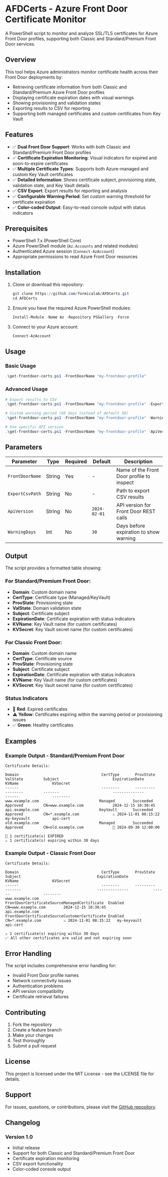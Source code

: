 # AFDCerts - Azure Front Door Certificate Monitor

A PowerShell script to monitor and analyze SSL/TLS certificates for Azure Front Door profiles, supporting both Classic and Standard/Premium Front Door services.

## Overview

This tool helps Azure administrators monitor certificate health across their Front Door deployments by:
- Retrieving certificate information from both Classic and Standard/Premium Azure Front Door profiles
- Displaying certificate expiration dates with visual warnings
- Showing provisioning and validation states
- Exporting results to CSV for reporting
- Supporting both managed certificates and custom certificates from Key Vault

## Features

- ✅ **Dual Front Door Support**: Works with both Classic and Standard/Premium Front Door profiles
- ✅ **Certificate Expiration Monitoring**: Visual indicators for expired and soon-to-expire certificates
- ✅ **Multiple Certificate Types**: Supports both Azure-managed and custom Key Vault certificates
- ✅ **Detailed Information**: Shows certificate subject, provisioning state, validation state, and Key Vault details
- ✅ **CSV Export**: Export results for reporting and analysis
- ✅ **Configurable Warning Period**: Set custom warning threshold for certificate expiration
- ✅ **Color-coded Output**: Easy-to-read console output with status indicators

## Prerequisites

- PowerShell 7.x (PowerShell Core)
- Azure PowerShell module (`Az.Accounts` and related modules)
- Authenticated Azure session (`Connect-AzAccount`)
- Appropriate permissions to read Azure Front Door resources

## Installation

1. Clone or download this repository:
   ```powershell
   git clone https://github.com/formicalab/AFDCerts.git
   cd AFDCerts
   ```

2. Ensure you have the required Azure PowerShell modules:
   ```powershell
   Install-Module -Name Az -Repository PSGallery -Force
   ```

3. Connect to your Azure account:
   ```powershell
   Connect-AzAccount
   ```

## Usage

### Basic Usage

```powershell
.\get-frontdoor-certs.ps1 -FrontDoorName "my-frontdoor-profile"
```

### Advanced Usage

```powershell
# Export results to CSV
.\get-frontdoor-certs.ps1 -FrontDoorName "my-frontdoor-profile" -ExportCsvPath "C:\Reports\certificates.csv"

# Custom warning period (60 days instead of default 30)
.\get-frontdoor-certs.ps1 -FrontDoorName "my-frontdoor-profile" -WarningDays 60

# Use specific API version
.\get-frontdoor-certs.ps1 -FrontDoorName "my-frontdoor-profile" -ApiVersion "2024-02-01"
```

## Parameters

| Parameter | Type | Required | Default | Description |
|-----------|------|----------|---------|-------------|
| `FrontDoorName` | String | Yes | - | Name of the Front Door profile to inspect |
| `ExportCsvPath` | String | No | - | Path to export CSV results |
| `ApiVersion` | String | No | `2024-02-01` | API version for Front Door REST calls |
| `WarningDays` | Int | No | `30` | Days before expiration to show warning |

## Output

The script provides a formatted table showing:

### For Standard/Premium Front Door:
- **Domain**: Custom domain name
- **CertType**: Certificate type (Managed/KeyVault)
- **ProvState**: Provisioning state
- **ValState**: Domain validation state
- **Subject**: Certificate subject
- **ExpirationDate**: Certificate expiration with status indicators
- **KVName**: Key Vault name (for custom certificates)
- **KVSecret**: Key Vault secret name (for custom certificates)

### For Classic Front Door:
- **Domain**: Custom domain name
- **CertType**: Certificate source
- **ProvState**: Provisioning state
- **Subject**: Certificate subject
- **ExpirationDate**: Certificate expiration with status indicators
- **KVName**: Key Vault name (for custom certificates)
- **KVSecret**: Key Vault secret name (for custom certificates)

### Status Indicators

- 🔴 **Red**: Expired certificates
- ⚠️ **Yellow**: Certificates expiring within the warning period or provisioning issues
- ✅ **Green**: Healthy certificates

## Examples

### Example Output - Standard/Premium Front Door
```
Certificate Details:

Domain                                     CertType       ProvState      ValState         Subject                        ExpirationDate           KVName               KVSecret
------                                     --------       ---------      --------         -------                        --------------           ------               --------
www.example.com                           Managed        Succeeded      Approved         CN=www.example.com             2024-12-15 10:30:45      
api.example.com                           KeyVault       Succeeded      Approved         CN=*.example.com               ⚠️ 2024-11-01 08:15:22   my-keyvault          api-cert
old.example.com                           Managed        Succeeded      Approved         CN=old.example.com             🔴 2024-09-30 12:00:00   

🔴 1 certificate(s) EXPIRED
⚠️ 1 certificate(s) expiring within 30 days
```

### Example Output - Classic Front Door
```
Certificate Details:

Domain                                     CertType       ProvState      Subject                                  ExpirationDate           KVName               KVSecret
------                                     --------       ---------      -------                                  --------------           ------               --------
www.example.com                           FrontDoorCertificateSourceManagedCertificate  Enabled   CN=www.example.com        2024-12-15 10:30:45
api.example.com                           FrontDoorCertificateSourceCustomerCertificate Enabled   CN=*.example.com          ⚠️ 2024-11-01 08:15:22   my-keyvault          api-cert

⚠️ 1 certificate(s) expiring within 30 days
✅ All other certificates are valid and not expiring soon
```

## Error Handling

The script includes comprehensive error handling for:
- Invalid Front Door profile names
- Network connectivity issues
- Authentication problems
- API version compatibility
- Certificate retrieval failures

## Contributing

1. Fork the repository
2. Create a feature branch
3. Make your changes
4. Test thoroughly
5. Submit a pull request

## License

This project is licensed under the MIT License - see the LICENSE file for details.

## Support

For issues, questions, or contributions, please visit the [GitHub repository](https://github.com/formicalab/AFDCerts).

## Changelog

### Version 1.0
- Initial release
- Support for both Classic and Standard/Premium Front Door
- Certificate expiration monitoring
- CSV export functionality
- Color-coded console output